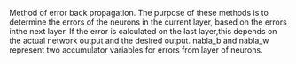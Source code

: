 Method of error back propagation. The purpose of these methods is to determine the errors of the neurons in the current layer, based on the errors inthe next layer. If the error is calculated on the last layer,this depends on the actual network output and the desired output. nabla_b and nabla_w represent two accumulator variables for errors from layer of neurons.
